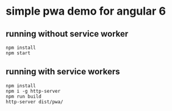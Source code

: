 # simple pwa demo for angular 6

## running without service worker

    npm install
    npm start
    
## running with service workers
    
    npm install
    npm i -g http-server
    npm run build
    http-server dist/pwa/

